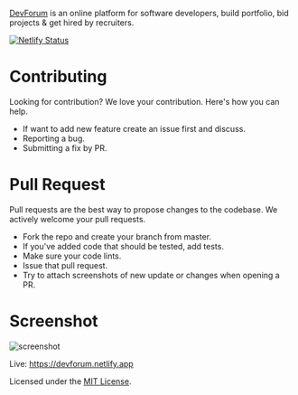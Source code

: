 [DevForum](https://devforum.netlify.app) is an online platform for software developers, build portfolio, bid projects & get hired by recruiters.

[![Netlify Status](https://api.netlify.com/api/v1/badges/b3088e53-a253-4435-b571-70ae38947f14/deploy-status)](https://app.netlify.com/sites/devforum/deploys)

# Contributing
Looking for contribution? We love your contribution. Here's how you can help.

- If want to add new feature create an issue first and discuss.
- Reporting a bug.
- Submitting a fix by PR.

# Pull Request
Pull requests are the best way to propose changes to the codebase. We actively welcome your pull requests.

- Fork the repo and create your branch from master.
- If you've added code that should be tested, add tests.
- Make sure your code lints.
- Issue that pull request.
- Try to attach screenshots of new update or changes when opening a PR.

# Screenshot
<img alt='screenshot' src='https://mir-s3-cdn-cf.behance.net/project_modules/1400/4186cb121098563.60bf274acd7eb.png' />

Live: https://devforum.netlify.app

Licensed under the [MIT License](LICENSE.md).

